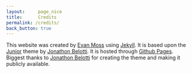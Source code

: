 ```yaml
---
layout:     page_nice
title:      Credits
permalink: /credits/
back_button: true
---
```

This website was created by [Evan Moss](https://github.com/Evan-Moss) using [Jekyll](https://jekyllrb.com/). It is based upon the [Junior](https://jekyll-themes.com/junior/) theme by [Jonathon Belotti](https://github.com/thundergolfer/). It is hosted through [Github Pages](pages.github.com). Biggest thanks to [Jonathon Belotti](https://github.com/thundergolfer/) for creating the theme and making it publicly available.
